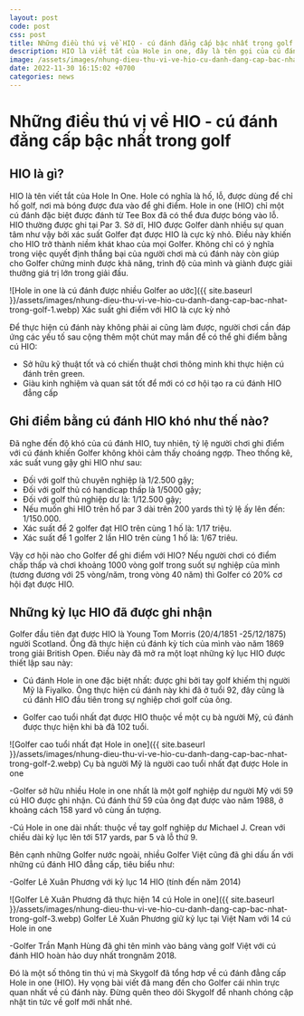 ```yaml
---
layout: post
code: post
css: post
title: Những điều thú vị về HIO - cú đánh đẳng cấp bậc nhất trong golf
description: HIO là viết tắt của Hole in one, đây là tên gọi của cú đánh đẳng cấp bậc nhất trong bộ môn golf bởi độ khó của mà người chơi phải vượt qua. Hole in one chính là niềm tự hào của bất kỳ Golfer nào đạt được thành tích này. Vậy Hole In one là gì? Tại sao nó là được Golfer khao khát như vậy? Hãy cùng Skygolf tìm hiểu trong bài viết dưới đây.
image: /assets/images/nhung-dieu-thu-vi-ve-hio-cu-danh-dang-cap-bac-nhat-trong-golf-1.webp
date: 2022-11-30 16:15:02 +0700
categories: news
---
```


# **Những điều thú vị về HIO - cú đánh đẳng cấp bậc nhất trong golf**

## **HIO là gì?**

HIO là tên viết tắt của Hole In One. Hole có nghĩa là hố, lỗ, được dùng để chỉ hố golf, nơi mà bóng được đưa vào để ghi điểm. Hole in one (HIO) chỉ một cú đánh đặc biệt được đánh từ Tee Box đã có thể đưa được bóng vào lỗ. HIO thường được ghi tại Par 3. Sở dĩ, HIO được Golfer dành nhiều sự quan tâm như vậy bởi xác suất Golfer đạt được HIO là cực kỳ nhỏ. Điều này khiến cho HIO trở thành niềm khát khao của mọi Golfer. Không chỉ có ý nghĩa trong việc quyết định thắng bại của người chơi mà cú đánh này còn giúp cho Golfer chứng minh được khả năng, trình độ của mình và giành được giải thưởng giá trị lớn trong giải đấu.

![Hole in one là cú đánh được nhiều Golfer ao ước]({{ site.baseurl }}/assets/images/nhung-dieu-thu-vi-ve-hio-cu-danh-dang-cap-bac-nhat-trong-golf-1.webp)
Xác suất ghi điểm với HIO là cực kỳ nhỏ

Để thực hiện cú đánh này không phải ai cũng làm được, người chơi cần đáp ứng các yếu tố sau cộng thêm một chút may mắn để có thể ghi điểm bằng cú HIO: 

- Sở hữu kỹ thuật tốt và có chiến thuật chơi thông minh khi thực hiện cú đánh trên green.
- Giàu kinh nghiệm và quan sát tốt để mới có cơ hội tạo ra cú đánh HIO đẳng cấp 

## Ghi điểm bằng cú đánh HIO khó như thế nào?

Đã nghe đến độ khó của cú đánh HIO, tuy nhiên, tỷ lệ người chơi ghi điểm với cú đánh khiến Golfer không khỏi cảm thấy choáng ngợp. Theo thống kê, xác suất vung gậy ghi HIO như sau:

- Đối với golf thủ chuyên nghiệp là 1/2.500 gậy;
- Đối với golf thủ có handicap thấp là 1/5000 gậy;
- Đối với golf thủ nghiệp dư là: 1/12.500 gậy;
- Nếu muốn ghi HIO trên hố par 3 dài trên 200 yards thì tỷ lệ ấy lên đến: 1/150.000.
- Xác suất để 2 golfer đạt HIO trên cùng 1 hố là: 1/17 triệu.
- Xác suất để 1 golfer 2 lần HIO trên cùng 1 hố là: 1/67 triêu.

Vậy cơ hội nào cho Golfer để ghi điểm với HIO? Nếu người chơi có điểm chấp thấp và chơi khoảng 1000 vòng golf trong suốt sự nghiệp của mình (tương đương với 25 vòng/năm, trong vòng 40 năm) thì Golfer có 20% cơ hội đạt được HIO. 

## Những kỷ lục HIO đã được ghi nhận

Golfer đầu tiên đạt được HIO là Young Tom Morris (20/4/1851 -25/12/1875) người Scotland. Ông đã thực hiện cú đánh kỳ tích của mình vào năm 1869 trong giải British Open. Điều này đã mở ra một loạt những kỷ lục HIO được thiết lập sau này:

- Cú đánh Hole in one đặc biệt nhất: được ghi bởi tay golf khiếm thị người Mỹ là Fiyalko. Ông thực hiện cú đánh này khi đã ở tuổi 92, đây cũng là cú đánh HIO đầu tiên trong sự nghiệp chơi golf của ông.

- Golfer cao tuổi nhất đạt được HIO thuộc về một cụ bà người Mỹ, cú đánh được thực hiện khi bà đã 102 tuổi.

![Golfer cao tuổi nhất đạt Hole in one]({{ site.baseurl }}/assets/images/nhung-dieu-thu-vi-ve-hio-cu-danh-dang-cap-bac-nhat-trong-golf-2.webp)
Cụ bà người Mỹ là người cao tuổi nhất đạt được Hole in one

-Golfer sở hữu nhiều Hole in one nhất là một golf nghiệp dư người Mỹ với 59 cú HIO được ghi nhận. Cú đánh thứ 59 của ông đạt được vào năm 1988, ở khoảng cách 158 yard vô cùng ấn tượng.

-Cú Hole in one dài nhất: thuộc về tay golf nghiệp dư Michael J. Crean với chiều dài kỷ lục lên tới 517 yards, par 5 và lỗ thứ 9.

Bên cạnh những Golfer nước ngoài, nhiều Golfer Việt cũng đã ghi dấu ấn với những cú đánh HIO đẳng cấp, tiêu biểu như:

-Golfer Lê Xuân Phương với kỷ lục 14 HIO (tính đến năm 2014)

![Golfer Lê Xuân Phương đã thực hiện 14 cú Hole in one]({{ site.baseurl }}/assets/images/nhung-dieu-thu-vi-ve-hio-cu-danh-dang-cap-bac-nhat-trong-golf-3.webp)
Golfer Lê Xuân Phương giữ kỷ lục tại Việt Nam với 14 cú Hole in one

-Golfer Trần Mạnh Hùng đã ghi tên mình vào bảng vàng golf Việt với cú đánh HIO hoàn hảo duy nhất trongnăm 2018.

Đó là một số thông tin thú vị mà Skygolf đã tổng hơp về cú đánh đẳng cấp Hole in one (HIO). Hy vọng bài viết đã mang đến cho Golfer cái nhìn trực quan nhất về cú đánh này. Đừng quên theo dõi Skygolf để nhanh chóng cập nhật tin tức về golf mới nhất nhé.